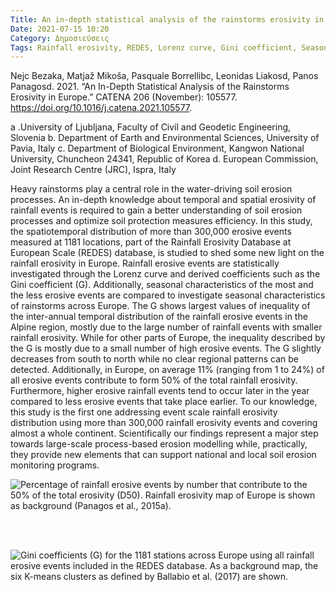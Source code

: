 ```yaml
---
Title: An in-depth statistical analysis of the rainstorms erosivity in Europe
Date: 2021-07-15 10:20
Category: Δημοσιεύσεις
Tags: Rainfall erosivity, REDES, Lorenz curve, Gini coefficient, Seasonality, Threshold values, R-factor,Europe
---
```


Nejc Bezaka, Matjaž Mikoša, Pasquale Borrellibc, Leonidas Liakosd, Panos Panagosd. 2021. “An In-Depth Statistical Analysis of the Rainstorms Erosivity in Europe.” CATENA 206 (November): 105577. <https://doi.org/10.1016/j.catena.2021.105577>.

a .University of Ljubljana, Faculty of Civil and Geodetic Engineering, Slovenia
b. Department of Earth and Environmental Sciences, University of Pavia, Italy
c. Department of Biological Environment, Kangwon National University, Chuncheon 24341, Republic of Korea
d. European Commission, Joint Research Centre (JRC), Ispra, Italy

Heavy rainstorms play a central role in the water-driving soil erosion processes. An in-depth knowledge about temporal and spatial erosivity of rainfall events is required to gain a better understanding of soil erosion processes and optimize soil protection measures efficiency. In this study, the spatiotemporal distribution of more than 300,000 erosive events measured at 1181 locations, part of the Rainfall Erosivity Database at European Scale (REDES) database, is studied to shed some new light on the rainfall erosivity in Europe. Rainfall erosive events are statistically investigated through the Lorenz curve and derived coefficients such as the Gini coefficient (G). Additionally, seasonal characteristics of the most and the less erosive events are compared to investigate seasonal characteristics of rainstorms across Europe. The G shows largest values of inequality of the inter-annual temporal distribution of the rainfall erosive events in the Alpine region, mostly due to the large number of rainfall events with smaller rainfall erosivity. While for other parts of Europe, the inequality described by the G is mostly due to a small number of high erosive events. The G slightly decreases from south to north while no clear regional patterns can be detected. Additionally, in Europe, on average 11% (ranging from 1 to 24%) of all erosive events contribute to form 50% of the total rainfall erosivity. Furthermore, higher erosive rainfall events tend to occur later in the year compared to less erosive events that take place earlier. To our knowledge, this study is the first one addressing event scale rainfall erosivity distribution using more than 300,000 rainfall erosivity events and covering almost a whole continent. Scientifically our findings represent a major step towards large-scale process-based erosion modelling while, practically, they provide new elements that can support national and local soil erosion monitoring programs.


![Percentage of rainfall erosive events by number that contribute to the 50% of the total erosivity (D50). Rainfall erosivity map of Europe is shown as background (Panagos et al., 2015a).]({static}images/1-s2.0-S0341816221004355-gr7.jpg)

<br/><br/> 

![Gini coefficients (G) for the 1181 stations across Europe using all rainfall erosive events included in the REDES database. As a background map, the six K-means clusters as defined by Ballabio et al. (2017) are shown.]({static}images/1-s2.0-S0341816221004355-gr2.jpg)
